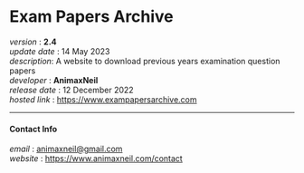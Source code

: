 # Exam Papers Archive
*version* : **2.4**  
*update date* : 14 May 2023  
*description*: A website to download previous years examination question papers  
*developer* : **AnimaxNeil**  
*release date* : 12 December 2022  
*hosted link* : https://www.exampapersarchive.com  

---
#### Contact Info  
*email* : animaxneil@gmail.com  
*website* : https://www.animaxneil.com/contact  